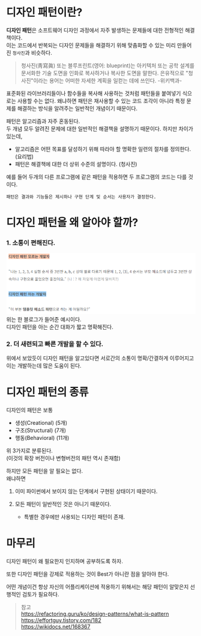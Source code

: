 # 디자인 패턴이란?

**디자인 패턴**은 소프트웨어 디자인 과정에서 자주 발생하는 문제들에 대한 전형적인 해결책이다.   
이는 코드에서 반복되는 디자인 문제들을 해결하기 위해 맞춤화할 수 있는 미리 만들어진 `청사진`과 비슷하다.

>청사진(靑寫眞) 또는 블루프린트(영어: blueprint)는 아키텍처 또는 공학 설계를 문서화한 기술 도면을 인화로 복사하거나 복사한 도면을 말한다. 은유적으로 "청사진"이라는 용어는 어떠한 자세한 계획을 일컫는 데에 쓰인다.   -위키백과-

표준화된 라이브러리들이나 함수들을 복사해 사용하는 것처럼 패턴들을 붙여넣기 식으로는 사용할 수는 없다.  왜냐하면 패턴은 재사용할 수 있는 코드 조각이 아니라 특정 문제를 해결하는 방식을 알려주는 일반적인 개념이기 때문이다. 

패턴은 알고리즘과 자주 혼동된다.   
두 개념 모두 알려진 문제에 대한 일반적인 해결책을 설명하기 때문이다. 하지만 차이가 있는데,
 - 알고리즘은 어떤 목표를 달성하기 위해 따라야 할 명확한 일련의 절차를 정의한다. (요리법)
 - 패턴은 해결책에 대한 더 상위 수준의 설명이다. (청사진)
 
 예를 들어 두개의 다른 프로그램에 같은 패턴을 적용하면 두 프로그램의 코드는 다를 것이다. 
 ```
패턴은 결과와 기능들은 제시하나 구현 단계 및 순서는 사용자가 결정한다.
```


# 디자인 패턴을 왜 알아야 할까?
### 1. 소통이 편해진다.
![Alt text](img/idk_dp.png)
위는 한 블로그가 들어준 예시이다.   
디자인 패턴을 아는 순간 대화가 짧고 명확해진다.
### 2. 더 새련되고 빠른 개발을 할 수  있다.
위에서 보았듯이 디자인 패턴을 알고있다면 서로간의 소통이 명확/간결하게 이루어지고 이는 개발하는데 많은 도움이 된다.

# 디자인 패턴의 종류
디자인의 패턴은 보통 
- 생성(Creational) (5개)
- 구조(Structural) (7개)
- 행동(Behavioral) (11개)

위 3가지로 분류된다.   
(이것의 확장 버전이나 변형버전의 패턴 역시 존재함)

하지만 모든 패턴을 알 필요는 없다.   
왜냐하면 
1. 이미 파이썬에서 보이지 않는 단계에서 구현된 상태이기 때문이다.

2. 모든 패턴이 일반적인 것은 아니기 때문이다.
   * 특별한 경우에만 사용되는 디자인 패턴이 존재.

# 마무리

디자인 패턴이 왜 필요한지 인지하며 공부하도록 하자.

또한 디자인 패턴을 강제로 적용하는 것이 Best가 아니란 점을 알아야 한다.

어떤 개념이건 항상 자신의 어플리케이션에 적용하기 위해서는 해당 패턴이 알맞은지 선행적인 검토가 필요하다.


>참고   
https://refactoring.guru/ko/design-patterns/what-is-pattern
https://effortguy.tistory.com/182   
https://wikidocs.net/168367